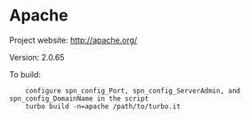 # Apache

Project website: http://apache.org/

Version: 2.0.65

To build: 

        configure spn_config_Port, spn_config_ServerAdmin, and spn_config_DomainName in the script
        turbo build -n=apache /path/to/turbo.it
